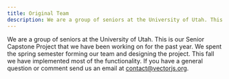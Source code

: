 ```yaml
---
title: Original Team
description: We are a group of seniors at the University of Utah. This is our Senior Capstone Project that we have been working on for the past year. If you have a question or comment send us an email at the address below.
---
```


We are a group of seniors at the University of Utah. This is our Senior Capstone Project that we have been working on for the past year. We spent the spring semester forming our team and designing the project. This fall we have implemented most of the functionality. If you have a general question or comment send us an email at <a href="mailto:contact@vectorjs.org" target="_blank">contact@vectorjs.org</a>.
